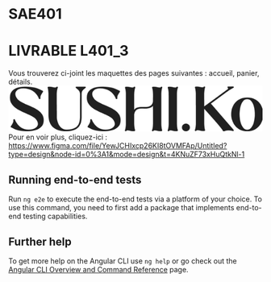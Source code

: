 # SAE401
# LIVRABLE  L401_3
Vous trouverez ci-joint les maquettes des pages suivantes : accueil, panier, détails.
![Page d'accueil](images/logo.png)
Pour en voir plus, cliquez-ici :
https://www.figma.com/file/YewJCHIxcp26KI8tOVMFAp/Untitled?type=design&node-id=0%3A1&mode=design&t=4KNuZF73xHuQtkNl-1


## Running end-to-end tests

Run `ng e2e` to execute the end-to-end tests via a platform of your choice. To use this command, you need to first add a package that implements end-to-end testing capabilities.

## Further help

To get more help on the Angular CLI use `ng help` or go check out the [Angular CLI Overview and Command Reference](https://angular.io/cli) page.
